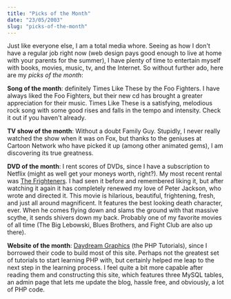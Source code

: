 ```yaml
---
title: "Picks of the Month"
date: "23/05/2003"
slug: "picks-of-the-month"
---
```


Just like everyone else, I am a total media whore. Seeing as how I don't have a regular job right now (web design pays good enough to live at home with your parents for the summer), I have plenty of time to entertain myself with books, movies, music, tv, and the Internet. So without further ado, here are my _picks of the month_:

**Song of the month**: definitely Times Like These by the Foo Fighters. I have always liked the Foo Fighters, but their new cd has brought a greater appreciation for their music. Times Like These is a satisfying, melodious rock song with some good rises and falls in the tempo and intensity. Check it out if you haven't already.

**TV show of the month**: Without a doubt Family Guy. Stupidly, I never really watched the show when it was on Fox, but thanks to the geniuses at Cartoon Network who have picked it up (among other animated gems), I am discovering its true greatness.

**DVD of the month**: I rent scores of DVDs, since I have a subscription to Netflix (might as well get your moneys worth, right?). My most recent rental was [The Frighteners](http://us.imdb.com/Title?0116365). I had seen it before and remembered liking it, but after watching it again it has completely renewed my love of Peter Jackson, who wrote and directed it. This movie is hilarious, beautiful, frightening, fresh, and just all around magnificent. It features the best looking death character, ever. When he comes flying down and slams the ground with that massive scythe, it sends shivers down my back. Probably one of my favorite movies of all time (The Big Lebowski, Blues Brothers, and Fight Club are also up there).

**Website of the month**: [Daydream Graphics](http://www.daydreamgraphics.com/tutorials/list.php?cat_id=2) (the PHP Tutorials), since I borrowed their code to build most of this site. Perhaps not the greatest set of tutorials to start learning PHP with, but certainly helped me leap to the next step in the learning process. I feel quite a bit more capable after reading them and constructing this site, which features three MySQL tables, an admin page that lets me update the blog, hassle free, and obviously, a lot of PHP code.
